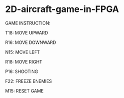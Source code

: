 # 2D-aircraft-game-in-FPGA

GAME INSTRUCTION:

T18: MOVE UPWARD

R16: MOVE DOWNWARD

N15: MOVE LEFT

R18: MOVE RIGHT

P16: SHOOTING

F22: FREEZE ENEMIES

M15: RESET GAME
